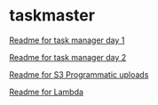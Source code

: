 # taskmaster

[Readme for task manager day 1](https://github.com/sadhikari07/taskmaster/blob/master/taskManagerDay1.md)

[Readme for task manager day 2](https://github.com/sadhikari07/taskmaster/blob/master/taskManagerDay2.md)

[Readme for S3 Programmatic uploads](https://github.com/sadhikari07/taskmaster/blob/master/s3ProgrammaticUploads.md)

[Readme for Lambda](https://github.com/sadhikari07/taskmaster/blob/master/lambda.md)
